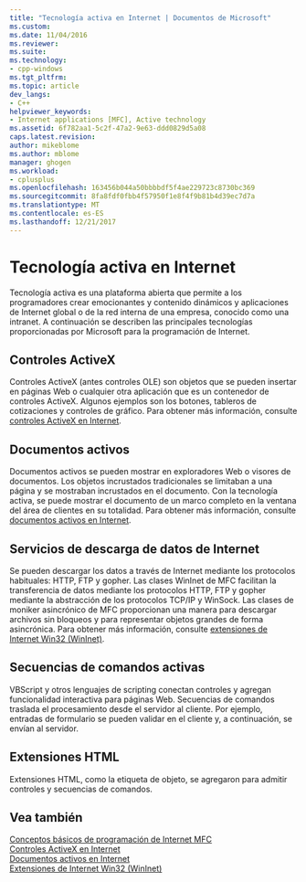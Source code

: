 ```yaml
---
title: "Tecnología activa en Internet | Documentos de Microsoft"
ms.custom: 
ms.date: 11/04/2016
ms.reviewer: 
ms.suite: 
ms.technology:
- cpp-windows
ms.tgt_pltfrm: 
ms.topic: article
dev_langs:
- C++
helpviewer_keywords:
- Internet applications [MFC], Active technology
ms.assetid: 6f782aa1-5c2f-47a2-9e63-ddd0829d5a08
caps.latest.revision: 
author: mikeblome
ms.author: mblome
manager: ghogen
ms.workload:
- cplusplus
ms.openlocfilehash: 163456b044a50bbbbdf5f4ae229723c8730bc369
ms.sourcegitcommit: 8fa8fdf0fbb4f57950f1e8f4f9b81b4d39ec7d7a
ms.translationtype: MT
ms.contentlocale: es-ES
ms.lasthandoff: 12/21/2017
---
```

# <a name="active-technology-on-the-internet"></a>Tecnología activa en Internet
Tecnología activa es una plataforma abierta que permite a los programadores crear emocionantes y contenido dinámicos y aplicaciones de Internet global o de la red interna de una empresa, conocido como una intranet. A continuación se describen las principales tecnologías proporcionadas por Microsoft para la programación de Internet.  
  
## <a name="activex-controls"></a>Controles ActiveX  
 Controles ActiveX (antes controles OLE) son objetos que se pueden insertar en páginas Web o cualquier otra aplicación que es un contenedor de controles ActiveX. Algunos ejemplos son los botones, tableros de cotizaciones y controles de gráfico. Para obtener más información, consulte [controles ActiveX en Internet](../mfc/activex-controls-on-the-internet.md).  
  
## <a name="active-documents"></a>Documentos activos  
 Documentos activos se pueden mostrar en exploradores Web o visores de documentos. Los objetos incrustados tradicionales se limitaban a una página y se mostraban incrustados en el documento. Con la tecnología activa, se puede mostrar el documento de un marco completo en la ventana del área de clientes en su totalidad. Para obtener más información, consulte [documentos activos en Internet](../mfc/active-documents-on-the-internet.md).  
  
## <a name="internet-data-download-services"></a>Servicios de descarga de datos de Internet  
 Se pueden descargar los datos a través de Internet mediante los protocolos habituales: HTTP, FTP y gopher. Las clases WinInet de MFC facilitan la transferencia de datos mediante los protocolos HTTP, FTP y gopher mediante la abstracción de los protocolos TCP/IP y WinSock. Las clases de moniker asincrónico de MFC proporcionan una manera para descargar archivos sin bloqueos y para representar objetos grandes de forma asincrónica. Para obtener más información, consulte [extensiones de Internet Win32 (WinInet)](../mfc/win32-internet-extensions-wininet.md).  
  
## <a name="active-scripts"></a>Secuencias de comandos activas  
 VBScript y otros lenguajes de scripting conectan controles y agregan funcionalidad interactiva para páginas Web. Secuencias de comandos traslada el procesamiento desde el servidor al cliente. Por ejemplo, entradas de formulario se pueden validar en el cliente y, a continuación, se envían al servidor.  
  
## <a name="html-extensions"></a>Extensiones HTML  
 Extensiones HTML, como la etiqueta de objeto, se agregaron para admitir controles y secuencias de comandos.  
  
## <a name="see-also"></a>Vea también  
 [Conceptos básicos de programación de Internet MFC](../mfc/mfc-internet-programming-basics.md)   
 [Controles ActiveX en Internet](../mfc/activex-controls-on-the-internet.md)   
 [Documentos activos en Internet](../mfc/active-documents-on-the-internet.md)   
 [Extensiones de Internet Win32 (WinInet)](../mfc/win32-internet-extensions-wininet.md)

